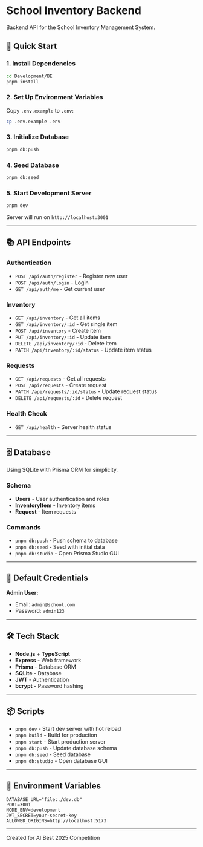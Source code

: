# School Inventory Backend

Backend API for the School Inventory Management System.

## 🚀 Quick Start

### 1. Install Dependencies
```bash
cd Development/BE
pnpm install
```

### 2. Set Up Environment Variables
Copy `.env.example` to `.env`:
```bash
cp .env.example .env
```

### 3. Initialize Database
```bash
pnpm db:push
```

### 4. Seed Database
```bash
pnpm db:seed
```

### 5. Start Development Server
```bash
pnpm dev
```

Server will run on `http://localhost:3001`

---

## 📚 API Endpoints

### Authentication
- `POST /api/auth/register` - Register new user
- `POST /api/auth/login` - Login
- `GET /api/auth/me` - Get current user

### Inventory
- `GET /api/inventory` - Get all items
- `GET /api/inventory/:id` - Get single item
- `POST /api/inventory` - Create item
- `PUT /api/inventory/:id` - Update item
- `DELETE /api/inventory/:id` - Delete item
- `PATCH /api/inventory/:id/status` - Update item status

### Requests
- `GET /api/requests` - Get all requests
- `POST /api/requests` - Create request
- `PATCH /api/requests/:id/status` - Update request status
- `DELETE /api/requests/:id` - Delete request

### Health Check
- `GET /api/health` - Server health status

---

## 🗄️ Database

Using SQLite with Prisma ORM for simplicity.

### Schema
- **Users** - User authentication and roles
- **InventoryItem** - Inventory items
- **Request** - Item requests

### Commands
- `pnpm db:push` - Push schema to database
- `pnpm db:seed` - Seed with initial data
- `pnpm db:studio` - Open Prisma Studio GUI

---

## 🔐 Default Credentials

**Admin User:**
- Email: `admin@school.com`
- Password: `admin123`

---

## 🛠️ Tech Stack

- **Node.js** + **TypeScript**
- **Express** - Web framework
- **Prisma** - Database ORM
- **SQLite** - Database
- **JWT** - Authentication
- **bcrypt** - Password hashing

---

## 📦 Scripts

- `pnpm dev` - Start dev server with hot reload
- `pnpm build` - Build for production
- `pnpm start` - Start production server
- `pnpm db:push` - Update database schema
- `pnpm db:seed` - Seed database
- `pnpm db:studio` - Open database GUI

---

## 🔧 Environment Variables

```env
DATABASE_URL="file:./dev.db"
PORT=3001
NODE_ENV=development
JWT_SECRET=your-secret-key
ALLOWED_ORIGINS=http://localhost:5173
```

---

Created for AI Best 2025 Competition

